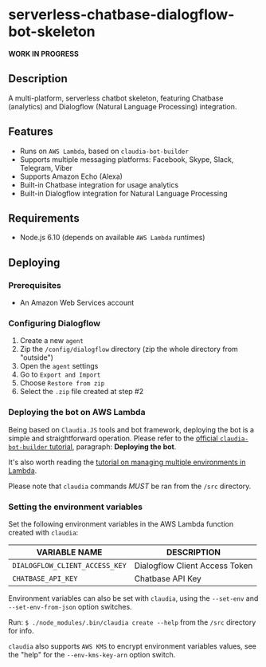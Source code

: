 # serverless-chatbase-dialogflow-bot-skeleton

**WORK IN PROGRESS**

## Description

A multi-platform, serverless chatbot skeleton, featuring Chatbase (analytics) and Dialogflow (Natural Language Processing) integration.

## Features

 * Runs on `AWS Lambda`, based on `claudia-bot-builder`
 * Supports multiple messaging platforms: Facebook, Skype, Slack, Telegram, Viber
 * Supports Amazon Echo (Alexa)
 * Built-in Chatbase integration for usage analytics
 * Built-in Dialogflow integration for Natural Language Processing

## Requirements

 * Node.js 6.10 (depends on available `AWS Lambda` runtimes)

## Deploying

### Prerequisites

* An Amazon Web Services account

### Configuring Dialogflow

 1. Create a new `agent`
 2. Zip the `/config/dialogflow` directory (zip the whole directory from "outside")
 3. Open the `agent` settings
 4. Go to `Export and Import`
 5. Choose `Restore from zip`
 6. Select the `.zip` file created at step #2

### Deploying the bot on AWS Lambda

Being based on `Claudia.JS` tools and bot framework, deploying the bot is a simple and straightforward operation. Please refer to the [official `claudia-bot-builder` tutorial](https://claudiajs.com/tutorials/hello-world-chatbot.html), paragraph: **Deploying the bot**.

It's also worth reading the [tutorial on managing multiple environments in Lambda](https://claudiajs.com/tutorials/versions.html).

Please note that `claudia` commands *MUST* be ran from the `/src` directory.

### Setting the environment variables

Set the following environment variables in the AWS Lambda function created with `claudia`:

| VARIABLE NAME                  | DESCRIPTION                    |
|--------------------------------|--------------------------------|
| `DIALOGFLOW_CLIENT_ACCESS_KEY` | Dialogflow Client Access Token |
| `CHATBASE_API_KEY`             | Chatbase API Key               |

Environment variables can also be set with `claudia`, using the `--set-env` and `--set-env-from-json` option switches.

Run: `$ ./node_modules/.bin/claudia create --help` from the `/src` directory for info.

`claudia` also supports `AWS KMS` to encrypt environment variables values, see the "help" for the `--env-kms-key-arn` option switch.
